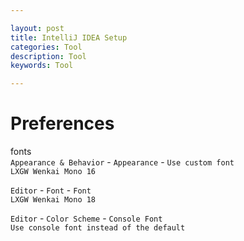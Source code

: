 ```yaml
---

layout: post
title: IntelliJ IDEA Setup
categories: Tool
description: Tool
keywords: Tool

---
```


# Preferences
fonts  
`Appearance & Behavior` - `Appearance` - `Use custom font`  
`LXGW Wenkai Mono 16`  

`Editor` - `Font` - `Font`  
`LXGW Wenkai Mono 18`  

`Editor` - `Color Scheme` - `Console Font`  
`Use console font instead of the default`
